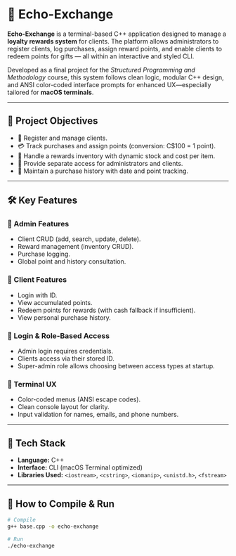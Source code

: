 # 🔁 Echo-Exchange

**Echo-Exchange** is a terminal-based C++ application designed to manage a **loyalty rewards system** for clients. The platform allows administrators to register clients, log purchases, assign reward points, and enable clients to redeem points for gifts — all within an interactive and styled CLI.

Developed as a final project for the *Structured Programming and Methodology* course, this system follows clean logic, modular C++ design, and ANSI color-coded interface prompts for enhanced UX—especially tailored for **macOS terminals**.

---

## 🎯 Project Objectives

- 🧾 Register and manage clients.
- 💳 Track purchases and assign points (conversion: C$100 = 1 point).
- 🎁 Handle a rewards inventory with dynamic stock and cost per item.
- 🔐 Provide separate access for administrators and clients.
- 📜 Maintain a purchase history with date and point tracking.

---

## 🛠️ Key Features

### 👤 Admin Features
- Client CRUD (add, search, update, delete).
- Reward management (inventory CRUD).
- Purchase logging.
- Global point and history consultation.

### 👥 Client Features
- Login with ID.
- View accumulated points.
- Redeem points for rewards (with cash fallback if insufficient).
- View personal purchase history.

### 🔐 Login & Role-Based Access
- Admin login requires credentials.
- Clients access via their stored ID.
- Super-admin role allows choosing between access types at startup.

### 🎨 Terminal UX
- Color-coded menus (ANSI escape codes).
- Clean console layout for clarity.
- Input validation for names, emails, and phone numbers.

---

## 🧪 Tech Stack

- **Language:** C++
- **Interface:** CLI (macOS Terminal optimized)
- **Libraries Used:** `<iostream>`, `<cstring>`, `<iomanip>`, `<unistd.h>`, `<fstream>`

---

## 🚀 How to Compile & Run

```bash
# Compile
g++ base.cpp -o echo-exchange

# Run
./echo-exchange
